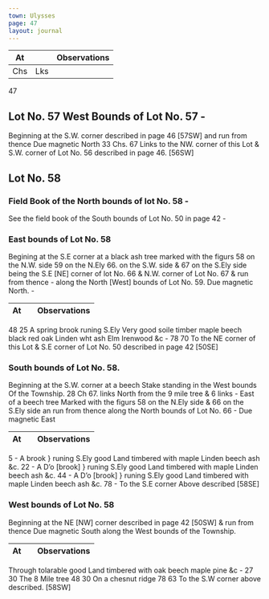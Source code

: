 ```yaml
---
town: Ulysses
page: 47
layout: journal
---
```


| At |    | Observations |
| -- | -- | ------------ |
| Chs | Lks | |

47

## Lot No. 57         West Bounds of Lot No. 57 -
Beginning at the S.W. corner described in page 46 [57SW] and run from thence Due magnetic North 33 Chs. 67 Links to the NW. corner of this Lot & S.W. corner of Lot No. 56 described in page 46. [56SW]

## Lot No. 58
### Field Book of the North bounds of lot No. 58 - 
See the field book of the South bounds of Lot No. 50 in page 42 -

### East bounds of Lot No. 58
Begining at the S.E corner at a black ash tree marked with the figurs 58 on the N.W. side 59 on the N.Ely 66. on the S.W. side & 67 on the S.Ely side being the S.E [NE] corner of lot No. 66 & N.W. corner of Lot No. 67 & run from thence - along the North [West] bounds of Lot No. 59. Due magnetic North. - 

| At |    | Observations |
| -- | -- | ------------ |
48  25  A spring brook runing S.Ely Very good soile timber maple beech black red oak 
Linden wht ash Elm Irenwood &c -
78  70  To the NE corner of this Lot & S.E corner of Lot No. 50 described in page 42 
[50SE]

### South bounds of Lot No. 58.
Beginning at the S.W. corner at a beech Stake standing in the West bounds Of the Township. 28 Ch 67. links North from the 9 mile tree & 6 links - East of a beech tree Marked with the figurs 58 on the N.Ely side & 66 on the S.Ely side an run from thence along the North bounds of Lot No. 66 - Due magnetic East

| At |    | Observations |
| -- | -- | ------------ |
5  -  A brook } runing S.Ely good Land timbered with maple Linden beech ash
 &c.
22  -  A D’o  [brook] } runing S.Ely good Land timbered with maple Linden beech ash
 &c.
44  -  A D’o [brook] } runing S.Ely good Land timbered with maple Linden beech ash
 &c.
78  -  To the S.E corner Above described [58SE]

### West bounds of Lot No. 58
Beginning at the NE [NW] corner described in page 42 [50SW] & run from thence Due magnetic South along the West bounds of the Township.

| At |    | Observations |
| -- | -- | ------------ |
Through tolarable good Land timbered with oak beech maple pine &c - 
27   30   The 8 Mile tree
48  30  On a chesnut ridge
78  63   To the S.W corner above described. [58SW]